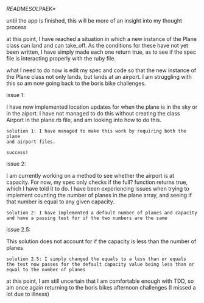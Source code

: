 *READ*ME*SOL*PAEK*

until the app is finished, this will be more of an insight into my thought
process

at this point, I have reached a situation in which a new instance of the Plane
class can land and can take_off. As the conditions for these have not
yet been written, I have simply made each one return true, as to see if the
spec file is interacting properly with the ruby file.

what I need to do now is edit my spec and code so that the new instance of
the Plane class not only lands, but lands at an airport. I am struggling with
this so am now going back to the boris bike challenges.



issue 1:

I have now implemented location updates for when the plane is in the sky
or in the aiport. I have not managed to do this without creating the class
Airport in the plane.rb file, and am looking into how to do this.

    solution 1: I have managed to make this work by requiring both the plane
    and airport files.

    success!

issue 2:

I am currently working on a method to see whether the airport is at capacity.
For now, my spec only checks if the full? function returns true, which I have
told it to do. I have been experiencing issues when trying to implement
counting the number of planes in the plane array, and seeing if that number
is equal to any given capacity.

    solution 2: I have implemented a default number of planes and capacity
    and have a passing test for if the two numbers are the same

issue 2.5:

This solution does not account for if the capacity is less than the number
of planes

    solution 2.5: I simply changed the equals to a less than or equals
    the test now passes for the default capacity value being less than or
    equal to the number of planes


at this point, I am still uncertain that I am comfortable enough with TDD, so
am once again returning to the boris bikes afternoon challenges (I missed a lot
due to illness)
